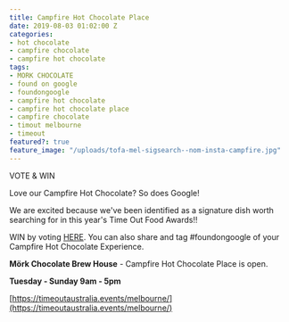 ```yaml
---
title: Campfire Hot Chocolate Place
date: 2019-08-03 01:02:00 Z
categories:
- hot chocolate
- campfire chocolate
- campfire hot chocolate
tags:
- MORK CHOCOLATE
- found on google
- foundongoogle
- campfire hot chocolate
- campfire hot chocolate place
- campfire chocolate
- timout melbourne
- timeout
featured?: true
feature_image: "/uploads/tofa-mel-sigsearch--nom-insta-campfire.jpg"
---
```


VOTE & WIN


Love our Campfire Hot Chocolate? So does Google!

We are excited because we've been identified as a signature dish worth searching for in this year's Time Out Food Awards!! 


WIN by voting [HERE](https://timeoutaustralia.events/melbourne/). You can also share and tag #foundongoogle of your Campfire Hot Chocolate Experience.


**Mörk Chocolate Brew House** - Campfire Hot Chocolate Place is open.

**Tuesday - Sunday 9am - 5pm**


[https://timeoutaustralia.events/melbourne/](https://timeoutaustralia.events/melbourne/)

